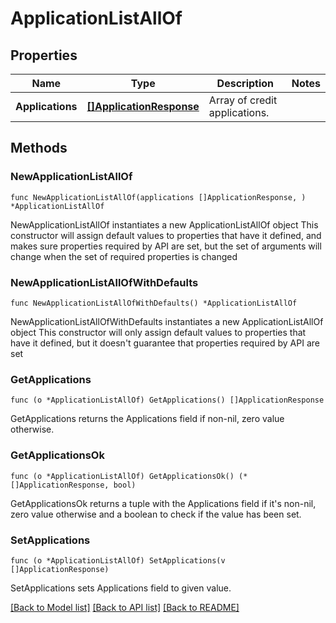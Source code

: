# ApplicationListAllOf

## Properties

Name | Type | Description | Notes
------------ | ------------- | ------------- | -------------
**Applications** | [**[]ApplicationResponse**](ApplicationResponse.md) | Array of credit applications. | 

## Methods

### NewApplicationListAllOf

`func NewApplicationListAllOf(applications []ApplicationResponse, ) *ApplicationListAllOf`

NewApplicationListAllOf instantiates a new ApplicationListAllOf object
This constructor will assign default values to properties that have it defined,
and makes sure properties required by API are set, but the set of arguments
will change when the set of required properties is changed

### NewApplicationListAllOfWithDefaults

`func NewApplicationListAllOfWithDefaults() *ApplicationListAllOf`

NewApplicationListAllOfWithDefaults instantiates a new ApplicationListAllOf object
This constructor will only assign default values to properties that have it defined,
but it doesn't guarantee that properties required by API are set

### GetApplications

`func (o *ApplicationListAllOf) GetApplications() []ApplicationResponse`

GetApplications returns the Applications field if non-nil, zero value otherwise.

### GetApplicationsOk

`func (o *ApplicationListAllOf) GetApplicationsOk() (*[]ApplicationResponse, bool)`

GetApplicationsOk returns a tuple with the Applications field if it's non-nil, zero value otherwise
and a boolean to check if the value has been set.

### SetApplications

`func (o *ApplicationListAllOf) SetApplications(v []ApplicationResponse)`

SetApplications sets Applications field to given value.



[[Back to Model list]](../../README.md#documentation-for-models) [[Back to API list]](../../README.md#documentation-for-api-endpoints) [[Back to README]](../../README.md)


